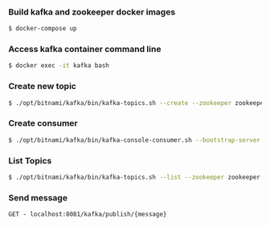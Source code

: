 ### Build kafka and zookeeper docker images
```bash
$ docker-compose up
```

### Access kafka container command line
```bash
$ docker exec -it kafka bash
```

### Create new topic

```bash
$ ./opt/bitnami/kafka/bin/kafka-topics.sh --create --zookeeper zookeeper:2181 --replication-factor 1 --partitions 1 --topic Kafka_Example
```

### Create consumer

```bash
$ ./opt/bitnami/kafka/bin/kafka-console-consumer.sh --bootstrap-server kafka:9092 --topic Kafka_Example --from-beginning
```

### List Topics
```bash
$ ./opt/bitnami/kafka/bin/kafka-topics.sh --list --zookeeper zookeeper:2181
```

### Send message
`GET - localhost:8081/kafka/publish/{message}`
